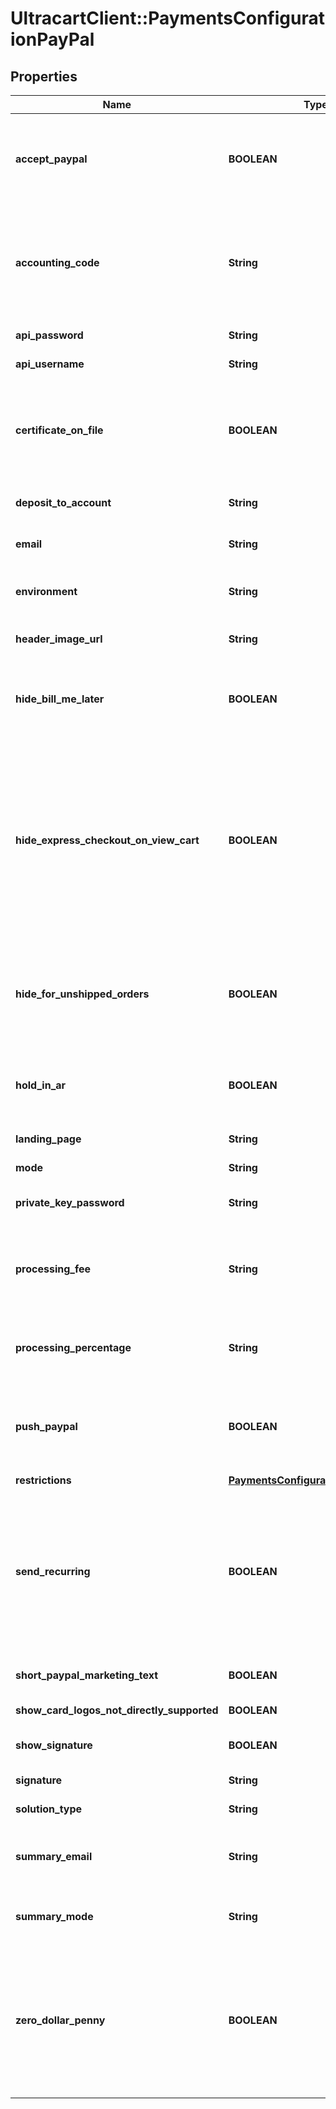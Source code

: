 # UltracartClient::PaymentsConfigurationPayPal

## Properties
Name | Type | Description | Notes
------------ | ------------- | ------------- | -------------
**accept_paypal** | **BOOLEAN** | Master flag that determine if PayPal is an active payment for this account | [optional] 
**accounting_code** | **String** | Optional accounting code that is set to Quickbooks when an order uses this payment method. | [optional] 
**api_password** | **String** | PayPal API password | [optional] 
**api_username** | **String** | PayPal API username | [optional] 
**certificate_on_file** | **BOOLEAN** | (Legacy) true if there is a PayPal certificate already on file. Used to manage the internal UI | [optional] 
**deposit_to_account** | **String** | The account to deposit funds | [optional] 
**email** | **String** | The main PayPal email address | [optional] 
**environment** | **String** | PayPal configuration, live or sandbox | [optional] 
**header_image_url** | **String** | The URL for the PayPal header | [optional] 
**hide_bill_me_later** | **BOOLEAN** | True if the Bill Me Later button should be hidden during checkout | [optional] 
**hide_express_checkout_on_view_cart** | **BOOLEAN** | True if the PayPal express checkout button should be hidden on the view cart page.  This will force the customer to enter address information before being able to checkout with PayPal | [optional] 
**hide_for_unshipped_orders** | **BOOLEAN** | True if PayPal should be hidden for orders with no shippable product, such as digital orders | [optional] 
**hold_in_ar** | **BOOLEAN** | If true, PayPal orders are held in Accounts Receivable for review | [optional] 
**landing_page** | **String** | PayPal landing page | [optional] 
**mode** | **String** | The PayPal mode | [optional] 
**private_key_password** | **String** | PayPal API private key password | [optional] 
**processing_fee** | **String** | Optional additional fee to charge if PayPal is used.  It is rare for this to be used. | [optional] 
**processing_percentage** | **String** | The processing percentage charged by PayPal | [optional] 
**push_paypal** | **BOOLEAN** | True if the internal UI should recommend opening a PayPal account | [optional] 
**restrictions** | [**PaymentsConfigurationRestrictions**](PaymentsConfigurationRestrictions.md) |  | [optional] 
**send_recurring** | **BOOLEAN** | True if UltraCart should send recurring orders to PayPal.  There are restrictions to what PayPal will accept for recurring orders.  Be careful. | [optional] 
**short_paypal_marketing_text** | **BOOLEAN** | Short marketing text | [optional] 
**show_card_logos_not_directly_supported** | **BOOLEAN** | internal ui flag | [optional] 
**show_signature** | **BOOLEAN** | Internal flag used to manage UI | [optional] 
**signature** | **String** | PayPal signature | [optional] 
**solution_type** | **String** | PayPal solution type | [optional] 
**summary_email** | **String** | The email where PayPal summaries should be sent | [optional] 
**summary_mode** | **String** | Description of what mode PayPal is operating | [optional] 
**zero_dollar_penny** | **BOOLEAN** | Send free items to PayPal as one cent items and subtract this penny from shipping.  PayPal does not allow the sale of free items. | [optional] 


